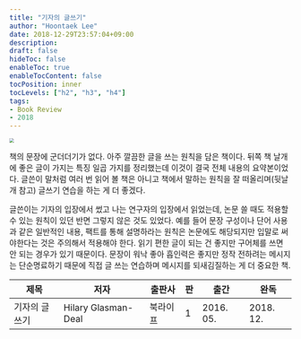 ```yaml
---
title: "기자의 글쓰기"
author: "Hoontaek Lee"
date: 2018-12-29T23:57:04+09:00
description:
draft: false
hideToc: false
enableToc: true
enableTocContent: false
tocPosition: inner
tocLevels: ["h2", "h3", "h4"]
tags:
- Book Review
- 2018
---
```


<img src="https://image.aladin.co.kr/product/8357/26/cover500/k002434658_2.jpg" style="zoom:50%;" />



책의 문장에 군더더기가 없다. 아주 깔끔한 글을 쓰는 원칙을 담은 책이다. 뒤쪽 책 날개에 좋은 글이 가지는 특징 일곱 가지를 정리했는데 이것이 결국 전체 내용의 요약본이었다. 글쓴이 말처럼 여러 번 읽어 볼 책은 아니고 책에서 말하는 원칙을 잘 떠올리며(뒷날개 참고) 글쓰기 연습을 하는 게 더 좋겠다.

 글쓴이는 기자의 입장에서 썼고 나는 연구자의 입장에서 읽었는데, 논문 쓸 때도 적용할 수 있는 원칙이 있던 반면 그렇지 않은 것도 있었다. 예를 들어 문장 구성이나 단어 사용과 같은 일반적인 내용, 팩트를 통해 설명하라는 원칙은 논문에도 해당되지만 입말로 써야한다는 것은 주의해서 적용해야 한다. 읽기 편한 글이 되는 건 좋지만 구어체를 쓰면 안 되는 경우가 있기 때문이다. 문장이 워낙 좋아 흡인력은 좋지만 정작 전하려는 메시지는 단순명료하기 때문에 직접 글 쓰는 연습하며 메시지를 되새김질하는 게 더 중요한 책.

| 제목          | 저자                | 출판사   | 판   | 출간      | 완독      |
| ------------- | ------------------- | -------- | ---- | --------- | --------- |
| 기자의 글쓰기 | Hilary Glasman-Deal | 북라이프 | 1    | 2016. 05. | 2018. 12. |